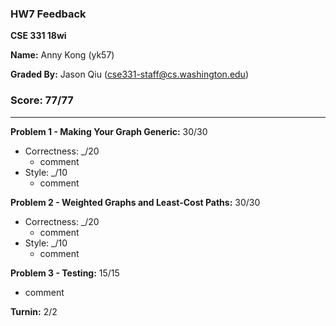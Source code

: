### HW7 Feedback

**CSE 331 18wi**

**Name:** Anny Kong (yk57)

**Graded By:** Jason Qiu (cse331-staff@cs.washington.edu)

### Score: 77/77
---
**Problem 1 - Making Your Graph Generic:** 30/30

- Correctness: _/20
  - comment
- Style: _/10
  - comment

**Problem 2 - Weighted Graphs and Least-Cost Paths:** 30/30

- Correctness: _/20
  - comment
- Style: _/10
  - comment

**Problem 3 - Testing:** 15/15

- comment

**Turnin:** 2/2

